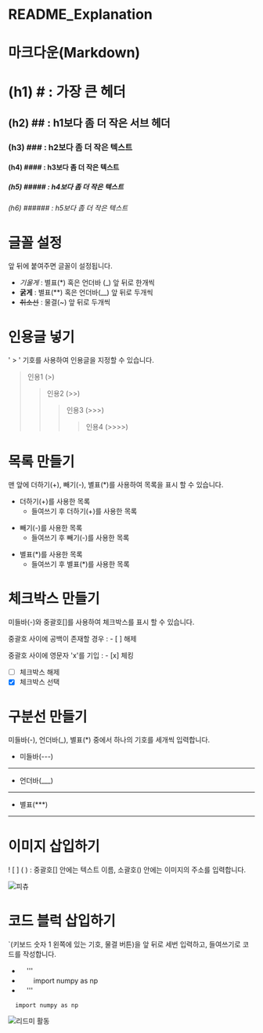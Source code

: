 # README_Explanation

# 마크다운(Markdown)
# (h1) # : 가장 큰 헤더
## (h2) ## : h1보다 좀 더 작은 서브 헤더
### (h3) ### : h2보다 좀 더 작은 텍스트
#### (h4) #### : h3보다 좀 더 작은 텍스트
##### (h5) ##### : h4보다 좀 더 작은 텍스트
###### (h6) ###### : h5보다 좀 더 작은 텍스트

# 글꼴 설정
앞 뒤에 붙여주면 글꼴이 설정됩니다.
- *기울게* : 별표(*) 혹은 언더바 (_) 앞 뒤로 한개씩
- **굵게** : 별표(**) 혹은 언더바(__) 앞 뒤로 두개씩
- ~~취소선~~ : 물결(~) 앞 뒤로 두개씩

# 인용글 넣기
' > ' 기호를 사용하여 인용글을 지정할 수 있습니다.
> 인용1 (>)
> > 인용2 (>>)
> > > 인용3 (>>>)
> > > > 인용4 (>>>>)

# 목록 만들기
맨 앞에 더하기(+), 빼기(-), 별표(*)를 사용하여 목록을 표시 할 수 있습니다.
+ 더하기(+)를 사용한 목록
  + 들여쓰기 후 더하기(+)를 사용한 목록
- 빼기(-)를 사용한 목록
  - 들여쓰기 후 빼기(-)를 사용한 목록
* 별표(*)를 사용한 목록
  * 들여쓰기 후 별표(*)를 사용한 목록

# 체크박스 만들기
미들바(-)와 중괄호[]를 사용하여 체크박스를 표시 할 수 있습니다.

중괄호 사이에 공백이 존재할 경우 : - [ ] 해제

중괄호 사이에 영문자 'x'를 기입 : - [x] 체킹
- [ ] 체크박스 해제
- [x] 체크박스 선택

# 구분선 만들기
미들바(-), 언더바(_), 별표(*) 중에서 하나의 기호를 세개씩 입력합니다.
- 미들바(---)
---
- 언더바(___)
___
- 별표(***)
***

# 이미지 삽입하기
 ! [ ] ( ) : 중괄호[] 안에는 텍스트 이름, 소괄호() 안에는 이미지의 주소를 입력합니다.
 
![피츄](https://static.wikia.nocookie.net/pokemon/images/b/ba/%EC%82%90%EC%AD%89%EA%B7%80_%ED%94%BC%EC%B8%84_%EB%AA%A8%EC%8A%B5.png/revision/latest?cb=20110708084140&path-prefix=ko)

# 코드 블럭 삽입하기
`(키보드 숫자 1 왼쪽에 있는 기호, 물결 버튼)을 앞 뒤로 세번 입력하고, 들여쓰기로 코드를 작성합니다.
- 　'''
- 　　import numpy as np
- 　'''
```
  import numpy as np
```


![리드미 활동](https://github-readme-stats.vercel.app/api?username=luvris2&show_icons=true&theme=radical)
